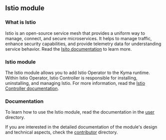 ## Istio module

### What is Istio

Istio is an open-source service mesh that provides a uniform way to manage, connect, and secure microservices. It helps to manage traffic, enhance security capabilities, and provide telemetry data for understanding service behavior. Read the [Isito documentation](https://istio.io/latest/) to learn more.

### Istio module

The Istio module allows you to add Istio Operator to the Kyma runtime. Within Istio Operator, Istio Controller is responsible for installing, uninstalling, and managing Istio. For more information, read the [Istio Controller documentation](./00-10-overview-istio-controller.md).

### Documentation

To learn how to use the Istio module, read the documentation in the [user](./docs/user) directory. 

If you are interested in the detailed documentation of the module's design and technical aspects, check the [contributor](./docs/contributor/) directory.